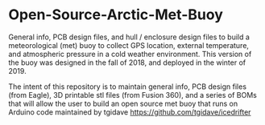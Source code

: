 # Open-Source-Arctic-Met-Buoy
General info, PCB design files, and hull / enclosure design files to build a meteorological (met) buoy to collect GPS location, external temperature, and atmospheric pressure in a cold weather environment.  This version of the buoy was designed in the fall of 2018, and deployed in the winter of 2019.

The intent of this repository is to maintain general info, PCB design files (from Eagle), 3D printable stl files (from Fusion 360), and a series of BOMs that will allow the user to build an open source met buoy that runs on Arduino code maintained by tgidave https://github.com/tgidave/icedrifter 

